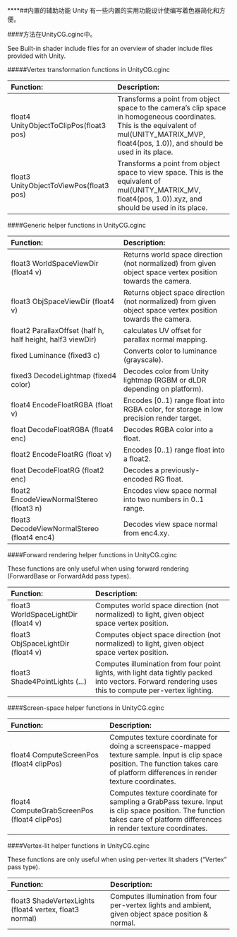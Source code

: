 ****##内置的辅助功能
Unity 有一些内置的实用功能设计使编写着色器简化和方便。

####方法在UnityCG.cginc中。

See Built-in shader include files for an overview of shader include files provided with Unity.

#####Vertex transformation functions in UnityCG.cginc

|Function:|	Description:|
|:--|:--|
|float4 UnityObjectToClipPos(float3 pos)|	Transforms a point from object space to the camera’s clip space in homogeneous coordinates. This is the equivalent of mul(UNITY_MATRIX_MVP, float4(pos, 1.0)), and should be used in its place.|
|float3 UnityObjectToViewPos(float3 pos)|	Transforms a point from object space to view space. This is the equivalent of mul(UNITY_MATRIX_MV, float4(pos, 1.0)).xyz, and should be used in its place.|


####Generic helper functions in UnityCG.cginc

|Function:|	Description:|
|:--|:--|
|float3 WorldSpaceViewDir (float4 v)|	Returns world space direction (not normalized) from given object space vertex position towards the camera.|
|float3 ObjSpaceViewDir (float4 v)|	Returns object space direction (not normalized) from given object space vertex position towards the camera.|
|float2 ParallaxOffset (half h, half height, half3 viewDir)|	calculates UV offset for parallax normal mapping.|
|fixed Luminance (fixed3 c)|	Converts color to luminance (grayscale).|
|fixed3 DecodeLightmap (fixed4 color)|	Decodes color from Unity lightmap (RGBM or dLDR depending on platform).|
|float4 EncodeFloatRGBA (float v)|	Encodes [0..1) range float into RGBA color, for storage in low precision render target.|
|float DecodeFloatRGBA (float4 enc)|	Decodes RGBA color into a float.|
|float2 EncodeFloatRG (float v)|	Encodes [0..1) range float into a float2.|
|float DecodeFloatRG (float2 enc)|	Decodes a previously-encoded RG float.|
|float2 EncodeViewNormalStereo (float3 n)|	Encodes view space normal into two numbers in 0..1 range.|
|float3 DecodeViewNormalStereo (float4 enc4)|	Decodes view space normal from enc4.xy.|

####Forward rendering helper functions in UnityCG.cginc

These functions are only useful when using forward rendering (ForwardBase or ForwardAdd pass types).

|Function:|	Description:|
|:--|:--|
|float3 WorldSpaceLightDir (float4 v)|	Computes world space direction (not normalized) to light, given object space vertex position.|
|float3 ObjSpaceLightDir (float4 v)|	Computes object space direction (not normalized) to light, given object space vertex position.|
|float3 Shade4PointLights (...)|	Computes illumination from four point lights, with light data tightly packed into vectors. Forward rendering uses this to compute per-vertex lighting.|

####Screen-space helper functions in UnityCG.cginc

|Function:|	Description:|
|:--|:--|
|float4 ComputeScreenPos (float4 clipPos)|	Computes texture coordinate for doing a screenspace-mapped texture sample. Input is clip space position. The function takes care of platform differences in render texture coordinates.|
|float4 ComputeGrabScreenPos (float4 clipPos)|	Computes texture coordinate for sampling a GrabPass texure. Input is clip space position. The function takes care of platform differences in render texture coordinates.|

####Vertex-lit helper functions in UnityCG.cginc

These functions are only useful when using per-vertex lit shaders (“Vertex” pass type).

|Function:|	Description:|
|:--|:--|
|float3 ShadeVertexLights (float4 vertex, float3 normal)|	Computes illumination from four per-vertex lights and ambient, given object space position & normal.|